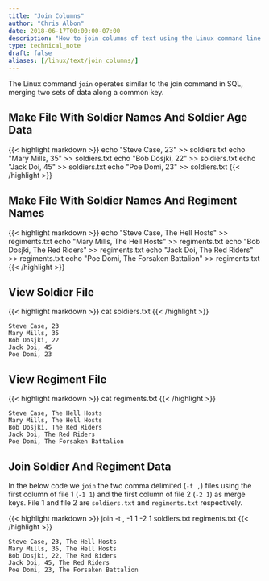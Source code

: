 ```yaml
---
title: "Join Columns"
author: "Chris Albon"
date: 2018-06-17T00:00:00-07:00
description: "How to join columns of text using the Linux command line."
type: technical_note
draft: false
aliases: [/linux/text/join_columns/]
---
```


The Linux command `join` operates similar to the join command in SQL, merging two sets of data along a common key.

## Make File With Soldier Names And Soldier Age Data

{{< highlight markdown >}}
echo "Steve Case, 23" >> soldiers.txt
echo "Mary Mills, 35" >> soldiers.txt
echo "Bob Dosjki, 22" >> soldiers.txt
echo "Jack Doi, 45" >> soldiers.txt
echo "Poe Domi, 23" >> soldiers.txt
{{< /highlight >}}

## Make File With Soldier Names And Regiment Names

{{< highlight markdown >}}
echo "Steve Case, The Hell Hosts" >> regiments.txt
echo "Mary Mills, The Hell Hosts" >> regiments.txt
echo "Bob Dosjki, The Red Riders" >> regiments.txt
echo "Jack Doi, The Red Riders" >> regiments.txt
echo "Poe Domi, The Forsaken Battalion" >> regiments.txt
{{< /highlight >}}

## View Soldier File

{{< highlight markdown >}}
cat soldiers.txt
{{< /highlight >}}
```
Steve Case, 23
Mary Mills, 35
Bob Dosjki, 22
Jack Doi, 45
Poe Domi, 23
```

## View Regiment File

{{< highlight markdown >}}
cat regiments.txt
{{< /highlight >}}
```
Steve Case, The Hell Hosts
Mary Mills, The Hell Hosts
Bob Dosjki, The Red Riders
Jack Doi, The Red Riders
Poe Domi, The Forsaken Battalion
```

## Join Soldier And Regiment Data

In the below code we `join` the two comma delimited (`-t ,`) files using the first column of file 1 (`-1 1`) and the first column of file 2 (`-2 1`) as merge keys. File 1 and file 2 are `soldiers.txt` and `regiments.txt` respectively.

{{< highlight markdown >}}
join -t , -1 1 -2 1 soldiers.txt regiments.txt
{{< /highlight >}}
```
Steve Case, 23, The Hell Hosts
Mary Mills, 35, The Hell Hosts
Bob Dosjki, 22, The Red Riders
Jack Doi, 45, The Red Riders
Poe Domi, 23, The Forsaken Battalion
```